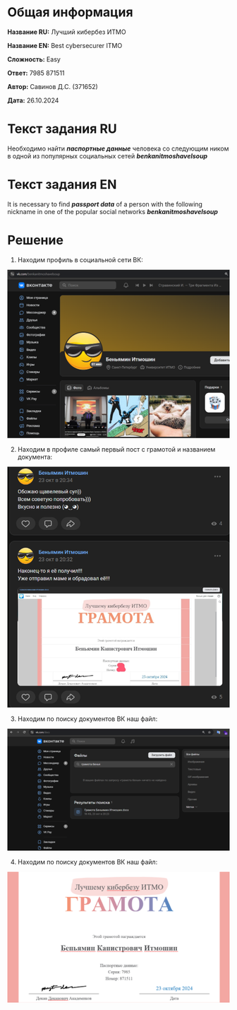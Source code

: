 # Общая информация

**Название RU:** Лучший кибербез ИТМО

**Название EN:** Best cybersecurer ITMO

**Сложность:** Easy

**Ответ:** 7985 871511

**Автор:** Савинов Д.С. (371652)

**Дата:** 26.10.2024

# Текст задания RU
Необходимо найти ***паспортные данные*** человека со следующим ником в одной из популярных социальных сетей ***benkanitmoshavelsoup***

# Текст задания EN
It is necessary to find ***passport data*** of a person with the following nickname in one of the popular social networks ***benkanitmoshavelsoup***

# Решение
1) Находим профиль в социальной сети ВК:

 ![..](https://github.com/DudeDKrisu/lab1/blob/main/1.png)

2) Находим в профиле самый первый пост с грамотой и названием документа:

![..](https://github.com/DudeDKrisu/lab1/blob/main/2.png)

3) Находим по поиску документов ВК наш файл:

![..](https://github.com/DudeDKrisu/lab1/blob/main/3.png)

4) Находим по поиску документов ВК наш файл:

![..](https://github.com/DudeDKrisu/lab1/blob/main/4.png)
